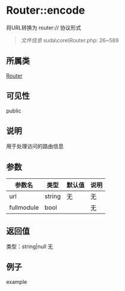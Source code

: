 # Router::encode
将URL转换为 router:// 协议形式
> *文件信息* suda\core\Router.php: 26~589
## 所属类 

[Router](../Router.md)

## 可见性

  public  
## 说明

用于处理访问的路由信息

## 参数

| 参数名 | 类型 | 默认值 | 说明 |
|--------|-----|-------|-------|
| url |  string | 无 | 无 |
| fullmodule |  bool |  | 无 |

## 返回值
类型：string|null
无

## 例子

example